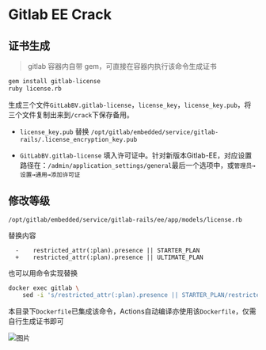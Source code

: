 # Gitlab EE Crack

## 证书生成
> gitlab 容器内自带 gem，可直接在容器内执行该命令生成证书
```bash
gem install gitlab-license
ruby license.rb
```
生成三个文件`GitLabBV.gitlab-license`，`license_key`，`license_key.pub`，将三个文件复制出来到`/crack`下保存备用。

* `license_key.pub` 替换 `/opt/gitlab/embedded/service/gitlab-rails/.license_encryption_key.pub`

* `GitLabBV.gitlab-license` 填入许可证中。针对新版本Gitlab-EE，对应设置路径在：`/admin/application_settings/general`最后一个选项中，或`管理员→设置→通用→添加许可证`

## 修改等级
`/opt/gitlab/embedded/service/gitlab-rails/ee/app/models/license.rb`

替换内容
```
  -    restricted_attr(:plan).presence || STARTER_PLAN
  +    restricted_attr(:plan).presence || ULTIMATE_PLAN
```

也可以用命令实现替换
```bash
docker exec gitlab \
    sed -i 's/restricted_attr(:plan).presence || STARTER_PLAN/restricted_attr(:plan).presence || ULTIMATE_PLAN/g' /opt/gitlab/embedded/service/gitlab-rails/ee/app/models/license.rb
```

本目录下`Dockerfile`已集成该命令，Actions自动编译亦使用该`Dockerfile`，仅需自行生成证书即可


![图片](https://user-images.githubusercontent.com/29831189/218073747-ab6e6701-463d-4103-8c7e-74c6febdbe4f.png)

